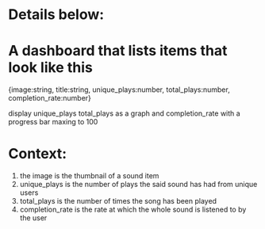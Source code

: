 
# Details below:

# A dashboard that lists items that look like this

{image:string, title:string, unique_plays:number, total_plays:number, completion_rate:number}

display unique_plays total_plays as a graph and completion_rate with a progress bar maxing to 100

# Context:
1. the image is the thumbnail of a sound item
2. unique_plays is the number of plays the said sound has had from unique users
3. total_plays is the number of times the song has been played
4. completion_rate is the rate at which the whole sound is listened to by the user





